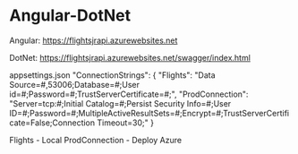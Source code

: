 # Angular-DotNet

Angular:
https://flightsjrapi.azurewebsites.net

DotNet:
https://flightsjrapi.azurewebsites.net/swagger/index.html

appsettings.json
 "ConnectionStrings": {
    "Flights": "Data Source=#,53006;Database=#;User id=#;Password=#;TrustServerCertificate=#;",
    "ProdConnection": "Server=tcp:#;Initial Catalog=#;Persist Security Info=#;User ID=#;Password=#;MultipleActiveResultSets=#;Encrypt=#;TrustServerCertificate=False;Connection Timeout=30;"
  }

Flights - Local
ProdConnection - Deploy Azure
